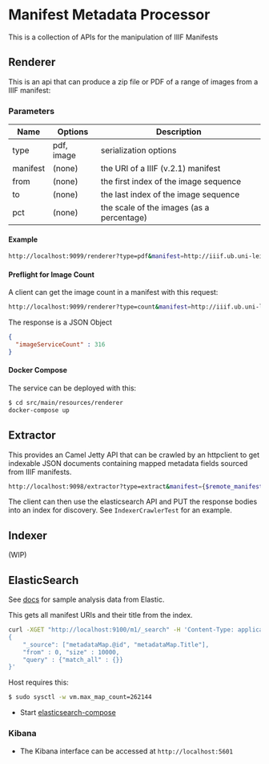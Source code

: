 # Manifest Metadata Processor

This is a collection of APIs for the manipulation of IIIF Manifests

## Renderer

This is an api that can produce a zip file or PDF of a range of images from a IIIF manifest:

### Parameters
| Name | Options | Description |
| ---- | ------- | ------- |
| type | pdf, image | serialization options |
| manifest | (none) | the URI of a IIIF (v.2.1) manifest |
| from | (none)    | the first index of the image sequence |
| to | (none)    | the last index of the image sequence |
| pct | (none)    | the scale of the images (as a percentage)|

#### Example
```bash
http://localhost:9099/renderer?type=pdf&manifest=http://iiif.ub.uni-leipzig.de/0000009000/manifest.json&from=1&to=30&pct=25`
```

#### Preflight for Image Count
A client can get the image count in a manifest with this request:
```bash
http://localhost:9099/renderer?type=count&manifest=http://iiif.ub.uni-leipzig.de/0000009000/manifest.json
```

The response is a JSON Object
```json
{
  "imageServiceCount" : 316
}
```

#### Docker Compose
The service can be deployed with this:
```bash
$ cd src/main/resources/renderer
docker-compose up
```

## Extractor
This provides an Camel Jetty API that can be crawled by an httpclient to get indexable JSON documents containing mapped metadata fields
 sourced from IIIF manifests.

 ```bash
 http://localhost:9098/extractor?type=extract&manifest={$remote_manifest_URI}
 ```

The client can then use the elasticsearch API and PUT the response bodies into an index for discovery.
See `IndexerCrawlerTest` for an example.

## Indexer
(WIP)

## ElasticSearch

See [docs](https://github.com/ub-leipzig/manifest-metadata-processor/blob/master/docs) for sample analysis data from Elastic.

This gets all manifest URIs and their title from the index.

```bash
curl -XGET "http://localhost:9100/m1/_search" -H 'Content-Type: application/json' -d'
{
    "_source": ["metadataMap.@id", "metadataMap.Title"],
    "from" : 0, "size" : 10000,
    "query" : {"match_all" : {}}
}'
```

Host requires this:
```bash
$ sudo sysctl -w vm.max_map_count=262144
```
* Start [elasticsearch-compose](https://github.com/ub-leipzig/manifest-metadata-processor/blob/master/src/main/resources/docker-compose.yml)

### Kibana
* The Kibana interface can be accessed at `http://localhost:5601`
